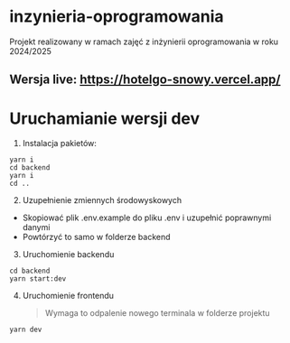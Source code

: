 # inzynieria-oprogramowania

Projekt realizowany w ramach zajęć z inżynierii oprogramowania w roku 2024/2025

## Wersja live: https://hotelgo-snowy.vercel.app/

# Uruchamianie wersji dev

1. Instalacja pakietów:

```
yarn i
cd backend
yarn i
cd ..
```

2. Uzupełnienie zmiennych środowyskowych

- Skopiować plik .env.example do pliku .env i uzupełnić poprawnymi danymi
- Powtórzyć to samo w folderze backend

3. Uruchomienie backendu

```
cd backend
yarn start:dev
```

4.  Uruchomienie frontendu
    > Wymaga to odpalenie nowego terminala w folderze projektu

```
yarn dev
```
